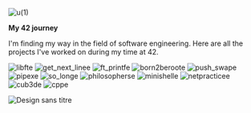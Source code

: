 ![u(1)](https://github.com/Anoukmch/Anoukmch/assets/57934938/f99fcbbd-901c-4478-b433-1d85167bb6be)

 <b>My 42 journey </b>

 I'm finding my way in the field of software engineering. Here are all the projects I've worked on during my time at 42. 

 ![libfte](https://github.com/Anoukmch/Anoukmch/assets/57934938/6db1a4d5-104f-43da-80d3-9f4a495a9cc9)
![get_next_linee](https://github.com/Anoukmch/Anoukmch/assets/57934938/fb81360b-f923-49ce-bfab-44d4f61c203a)
![ft_printfe](https://github.com/Anoukmch/Anoukmch/assets/57934938/246f9c32-fa19-4c1b-9f9f-b545c2dcc80d)
![born2beroote](https://github.com/Anoukmch/Anoukmch/assets/57934938/a74322df-2e19-4bf1-a7ec-4ed6509060fd)
![push_swape](https://github.com/Anoukmch/Anoukmch/assets/57934938/f7466102-56ba-45d0-9fcb-c681293bc778)
![pipexe](https://github.com/Anoukmch/Anoukmch/assets/57934938/25d4b304-6f0b-44c1-8204-7c27b4b05653)
![so_longe](https://github.com/Anoukmch/Anoukmch/assets/57934938/85376318-4910-4ffd-a49d-765eb63e1842)
![philosopherse](https://github.com/Anoukmch/Anoukmch/assets/57934938/8b8cc380-f193-4fd1-b479-7b0846f3b749)
![minishelle](https://github.com/Anoukmch/Anoukmch/assets/57934938/1350fa9e-4b65-4c07-b5d7-45153c6c4567)
![netpracticee](https://github.com/Anoukmch/Anoukmch/assets/57934938/2ddb5ffe-5773-43d2-9676-323218d66b6b)
![cub3de](https://github.com/Anoukmch/Anoukmch/assets/57934938/dfcd24af-e0af-4f58-b403-6a789d0d4813)
![cppe](https://github.com/Anoukmch/Anoukmch/assets/57934938/c3ee9166-df83-4dc5-9bcd-6142fd65af85)

![Design sans titre](https://github.com/user-attachments/assets/bf76599d-e967-4728-a329-2b5c36821afe)

